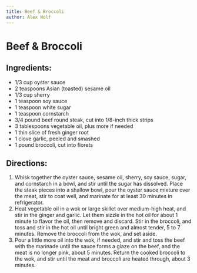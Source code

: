 ```yaml
---
title: Beef & Broccoli
author: Alex Wolf
---
```

# Beef & Broccoli

## Ingredients:

* 1/3 cup oyster sauce
* 2 teaspoons Asian (toasted) sesame oil
* 1/3 cup sherry
* 1 teaspoon soy sauce
* 1 teaspoon white sugar
* 1 teaspoon cornstarch
* 3/4 pound beef round steak, cut into 1/8-inch thick strips
* 3 tablespoons vegetable oil, plus more if needed
* 1 thin slice of fresh ginger root
* 1 clove garlic, peeled and smashed
* 1 pound broccoli, cut into florets

## Directions:

1.	Whisk together the oyster sauce, sesame oil, sherry, soy sauce, sugar, and cornstarch in a bowl, and stir until the sugar has dissolved. Place the steak pieces into a shallow bowl, pour the oyster sauce mixture over the meat, stir to coat well, and marinate for at least 30 minutes in refrigerator.
2.	Heat vegetable oil in a wok or large skillet over medium-high heat, and stir in the ginger and garlic. Let them sizzle in the hot oil for about 1 minute to flavor the oil, then remove and discard. Stir in the broccoli, and toss and stir in the hot oil until bright green and almost tender, 5 to 7 minutes. Remove the broccoli from the wok, and set aside.
3.	Pour a little more oil into the wok, if needed, and stir and toss the beef with the marinade until the sauce forms a glaze on the beef, and the meat is no longer pink, about 5 minutes. Return the cooked broccoli to the wok, and stir until the meat and broccoli are heated through, about 3 minutes.
